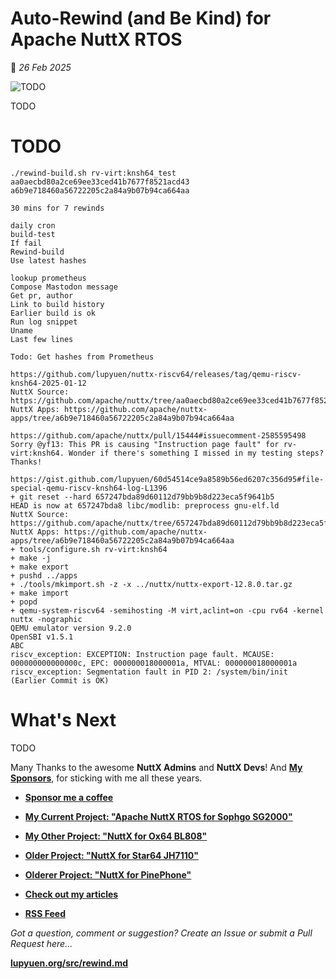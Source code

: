 # Auto-Rewind (and Be Kind) for Apache NuttX RTOS

📝 _26 Feb 2025_

![TODO](https://lupyuen.github.io/images/rewind-title.jpg)

TODO

# TODO

```text
./rewind-build.sh rv-virt:knsh64_test aa0aecbd80a2ce69ee33ced41b7677f8521acd43 a6b9e718460a56722205c2a84a9b07b94ca664aa

30 mins for 7 rewinds

daily cron
build-test
If fail
Rewind-build
Use latest hashes

lookup prometheus
Compose Mastodon message 
Get pr, author 
Link to build history 
Earlier build is ok
Run log snippet 
Uname
Last few lines

Todo: Get hashes from Prometheus 

https://github.com/lupyuen/nuttx-riscv64/releases/tag/qemu-riscv-knsh64-2025-01-12
NuttX Source: https://github.com/apache/nuttx/tree/aa0aecbd80a2ce69ee33ced41b7677f8521acd43
NuttX Apps: https://github.com/apache/nuttx-apps/tree/a6b9e718460a56722205c2a84a9b07b94ca664aa

https://github.com/apache/nuttx/pull/15444#issuecomment-2585595498
Sorry @yf13: This PR is causing "Instruction page fault" for rv-virt:knsh64. Wonder if there's something I missed in my testing steps? Thanks!

https://gist.github.com/lupyuen/60d54514ce9a8589b56ed6207c356d95#file-special-qemu-riscv-knsh64-log-L1396
+ git reset --hard 657247bda89d60112d79bb9b8d223eca5f9641b5
HEAD is now at 657247bda8 libc/modlib: preprocess gnu-elf.ld
NuttX Source: https://github.com/apache/nuttx/tree/657247bda89d60112d79bb9b8d223eca5f9641b5
NuttX Apps: https://github.com/apache/nuttx-apps/tree/a6b9e718460a56722205c2a84a9b07b94ca664aa
+ tools/configure.sh rv-virt:knsh64
+ make -j
+ make export
+ pushd ../apps
+ ./tools/mkimport.sh -z -x ../nuttx/nuttx-export-12.8.0.tar.gz
+ make import
+ popd
+ qemu-system-riscv64 -semihosting -M virt,aclint=on -cpu rv64 -kernel nuttx -nographic
QEMU emulator version 9.2.0
OpenSBI v1.5.1
ABC
riscv_exception: EXCEPTION: Instruction page fault. MCAUSE: 000000000000000c, EPC: 000000018000001a, MTVAL: 000000018000001a
riscv_exception: Segmentation fault in PID 2: /system/bin/init
(Earlier Commit is OK)
```

# What's Next

TODO

Many Thanks to the awesome __NuttX Admins__ and __NuttX Devs__! And [__My Sponsors__](https://lupyuen.org/articles/sponsor), for sticking with me all these years.

- [__Sponsor me a coffee__](https://lupyuen.org/articles/sponsor)

- [__My Current Project: "Apache NuttX RTOS for Sophgo SG2000"__](https://nuttx-forge.org/lupyuen/nuttx-sg2000)

- [__My Other Project: "NuttX for Ox64 BL808"__](https://nuttx-forge.org/lupyuen/nuttx-ox64)

- [__Older Project: "NuttX for Star64 JH7110"__](https://nuttx-forge.org/lupyuen/nuttx-star64)

- [__Olderer Project: "NuttX for PinePhone"__](https://nuttx-forge.org/lupyuen/pinephone-nuttx)

- [__Check out my articles__](https://lupyuen.org)

- [__RSS Feed__](https://lupyuen.org/rss.xml)

_Got a question, comment or suggestion? Create an Issue or submit a Pull Request here..._

[__lupyuen.org/src/rewind.md__](https://codeberg.org/lupyuen/lupyuen.org/src/branch/master/src/rewind.md)
